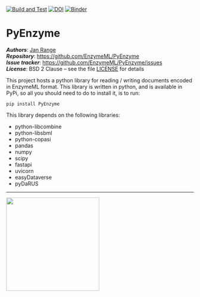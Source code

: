 [![Build and Test](https://github.com/EnzymeML/PyEnzyme/actions/workflows/build.yml/badge.svg)](https://github.com/EnzymeML/PyEnzyme/actions/workflows/build.yml) [![DOI](https://zenodo.org/badge/304390691.svg)](https://zenodo.org/badge/latestdoi/304390691) [![Binder](https://mybinder.org/badge_logo.svg)](https://mybinder.org/v2/gh/EnzymeML/PyEnzyme/HEAD)
# PyEnzyme

_**Authors**_:      [Jan Range](https://github.com/JR-1991)<br>
_**Repository**_:   https://github.com/EnzymeML/PyEnzyme<br>
_**Issue tracker**_: https://github.com/EnzymeML/PyEnzyme/issues<br>
_**License**_:      BSD 2 Clause &ndash; see the file [LICENSE](LICENSE) for details

This project hosts a python library for reading / writing  documents
encoded in EnzymeML format. This library is written in python, and is
available in PyPi, so all you should need to do to install it, is to run:

    pip install PyEnzyme

This library depends on the following libraries:

* python-libcombine
* python-libsbml
* python-copasi
* pandas
* numpy
* scipy
* fastapi
* uvicorn
* easyDataverse
* pyDaRUS

---

<img src="http://enzymeml.org/images/logo/enzymeml.jpg" width="250" />
